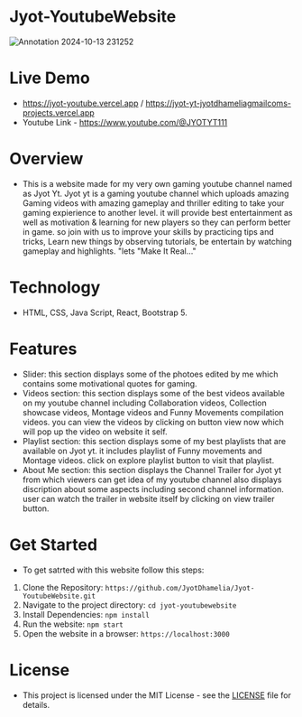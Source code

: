 # Jyot-YoutubeWebsite

![Annotation 2024-10-13 231252](https://github.com/user-attachments/assets/2c86029e-5eee-4551-aac9-849fe411e614)

# Live Demo
- https://jyot-youtube.vercel.app / https://jyot-yt-jyotdhameliagmailcoms-projects.vercel.app
- Youtube Link - https://www.youtube.com/@JYOTYT111
  
# Overview
- This is a website made for my very own gaming youtube channel named as Jyot Yt. Jyot yt is a gaming youtube channel which uploads amazing Gaming videos with amazing gameplay and thriller editing to take your gaming expierience to another level. it will provide best entertainment as well as motivation & learning for new players so they can perform better in game. so join with us to improve your skills by practicing tips and tricks, Learn new things by observing tutorials, be entertain by watching gameplay and highlights. "lets "Make It Real..."

# Technology
- HTML, CSS, Java Script, React, Bootstrap 5.

# Features
- Slider: this section displays some of the photoes edited by me which contains some motivational quotes for gaming.
- Videos section: this section displays some of the best videos available on my youtube channel including Collaboration videos, Collection showcase videos, Montage videos and Funny Movements compilation videos. you can view the videos by clicking on button view now which will pop up the video on website it self.
- Playlist section: this section displays some of my best playlists that are available on Jyot yt. it includes playlist of Funny movements and Montage videos. click on explore playlist button to visit that playlist.
- About Me section: this section displays the Channel Trailer for Jyot yt from which viewers can get idea of my youtube channel also displays discription about some aspects including second channel information. user can watch the trailer in website itself by clicking on view trailer button. 

# Get Started
- To get satrted with this website follow this steps:
 1. Clone the Repository: `https://github.com/JyotDhamelia/Jyot-YoutubeWebsite.git`
 2. Navigate to the project directory: `cd jyot-youtubewebsite`
 3. Install Dependencies: `npm install`
 4. Run the website: `npm start`
 5. Open the website in a browser: `https://localhost:3000`

# License
- This project is licensed under the MIT License - see the [LICENSE](LICENSE) file for details.
